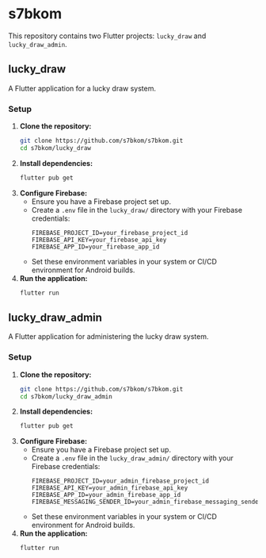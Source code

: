 # s7bkom

This repository contains two Flutter projects: `lucky_draw` and `lucky_draw_admin`.

## lucky_draw

A Flutter application for a lucky draw system.

### Setup

1.  **Clone the repository:**
    ```bash
    git clone https://github.com/s7bkom/s7bkom.git
    cd s7bkom/lucky_draw
    ```
2.  **Install dependencies:**
    ```bash
    flutter pub get
    ```
3.  **Configure Firebase:**
    *   Ensure you have a Firebase project set up.
    *   Create a `.env` file in the `lucky_draw/` directory with your Firebase credentials:
        ```
        FIREBASE_PROJECT_ID=your_firebase_project_id
        FIREBASE_API_KEY=your_firebase_api_key
        FIREBASE_APP_ID=your_firebase_app_id
        ```
    *   Set these environment variables in your system or CI/CD environment for Android builds.
4.  **Run the application:**
    ```bash
    flutter run
    ```

## lucky_draw_admin

A Flutter application for administering the lucky draw system.

### Setup

1.  **Clone the repository:**
    ```bash
    git clone https://github.com/s7bkom/s7bkom.git
    cd s7bkom/lucky_draw_admin
    ```
2.  **Install dependencies:**
    ```bash
    flutter pub get
    ```
3.  **Configure Firebase:**
    *   Ensure you have a Firebase project set up.
    *   Create a `.env` file in the `lucky_draw_admin/` directory with your Firebase credentials:
        ```
        FIREBASE_PROJECT_ID=your_admin_firebase_project_id
        FIREBASE_API_KEY=your_admin_firebase_api_key
        FIREBASE_APP_ID=your_admin_firebase_app_id
        FIREBASE_MESSAGING_SENDER_ID=your_admin_firebase_messaging_sender_id
        ```
    *   Set these environment variables in your system or CI/CD environment for Android builds.
4.  **Run the application:**
    ```bash
    flutter run
